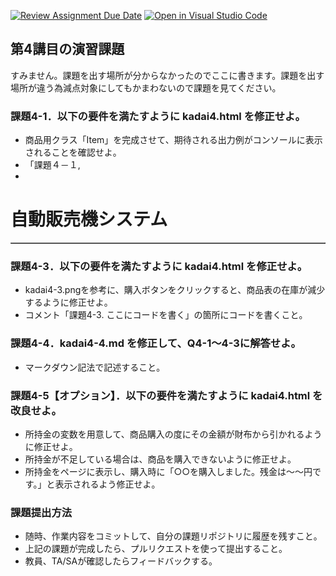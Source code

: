 [![Review Assignment Due Date](https://classroom.github.com/assets/deadline-readme-button-22041afd0340ce965d47ae6ef1cefeee28c7c493a6346c4f15d667ab976d596c.svg)](https://classroom.github.com/a/q1RWxQjY)
[![Open in Visual Studio Code](https://classroom.github.com/assets/open-in-vscode-2e0aaae1b6195c2367325f4f02e2d04e9abb55f0b24a779b69b11b9e10269abc.svg)](https://classroom.github.com/online_ide?assignment_repo_id=19535591&assignment_repo_type=AssignmentRepo)
## 第4講目の演習課題
すみません。課題を出す場所が分からなかったのでここに書きます。課題を出す場所が違う為減点対象にしてもかまわないので課題を見てください。
### 課題4-1．以下の要件を満たすように kadai4.html を修正せよ。
* 商品用クラス「Item」を完成させて、期待される出力例がコンソールに表示されることを確認せよ。
* 「課題４－１,
* <!DOCTYPE html>
<html lang="ja">
<head>
    <meta charset="utf-8">
    <title>演習課題4：自動販売機（クラス）</title>
</head>
<body>
    <h1 id="vending-machine">自動販売機システム</h1>
    <table id="item_area" border="1"></table>
    <script>
        // 商品一覧を記録する連想配列の配列
        const items =  [
            { id: 1, name: "緑茶", price: 140, stock: 5 },
            { id: 2, name: "水", price: 100, stock: 14 },
            { id: 3, name: "オレンジジュース", price: 150, stock: 7 },
            { id: 4, name: "リンゴジュース", price: 150, stock: 9 },
            { id: 5, name: "炭酸水", price: 120, stock: 1 },
            { id: 6, name: "サイダー", price: 160, stock: 3 },
            { id: 7, name: "コーヒー", price: 170, stock: 8 },
            { id: 8, name: "紅茶", price: 140, stock: 6 }
        ];

        // 商品用のクラス定義
        class Item {
            static number = 1;
            constructor(name, price, stock) {
                this.id = Item.number;
                this.name = name;
                this.price = price;
                this.stock = stock;
                Item.number++;
            }

            // 商品一覧の表示関数
            static showItemList(list) {
                console.log("商品は以下の" + (list.length) + "種類です。");
                list.forEach(item => {
                    console.log(`商品番号: ${item.id}, 商品名: ${item.name}, 金額: ${item.price}, 在庫数: ${item.stock}`);
                });
                console.log(""); // 空行の出力
            }
            
            // 商品購入の関数
            buyItem() {          
                if (this.stock >= 1) { 
                    console.log("商品番号: "+this.id+", 商品名: "+this.name+"を購入します。");
                    this.stock--; // 購入による商品の在庫削減処理
                    console.log("残りは" + this.stock + "個です。");
                } else {
                    console.log(this.name+"は商品の在庫がないため購入できません。");
                }
            }
        } // End of Item class

        // 商品テーブルのエレメント抽出
        const itemArea = document.getElementById("item_area");
        itemArea.innerHTML += "<tr><th>商品名</th><th>金額</th><th>在庫数</th><th>購入</th></tr>";

        // 配列のオブジェクト作成
        const item_list = items.map(item => new Item(item.name, item.price, item.stock));
        
        // 商品表の作成
        item_list.forEach(item => {
            itemArea.innerHTML += `<tr>
                <td>${item.name}</td>
                <td>${item.price}円</td>
                <td>${item.stock}個</td>
                <td><button id="button${item.id}">購入</button></td>
            </tr>`;
        });

        // クリックイベント時の購入処理の設定
        for (let i = 0; i < item_list.length; i++) {
            document.getElementById("button" + item_list[i].id).onclick = () => {
                item_list[i].buyItem();
            };
        }

        Item.showItemList(item_list);
    </script>
</body>
</html>」
* コメント「課題4-1. ここにコードを書く」の箇所にコードを書くこと。
  

### 課題4-2．以下の要件を満たすように kadai4.html を修正せよ。
* kadai4-2.pngを参考に、商品名、金額、在庫数、購入ボタンが表示されるように修正せよ。
* tableタグを使って表を整形すること。
* コメント「課題4-2. ここにコードを書く」の箇所にコードを書くこと。
* 「課題４－２,
* <!DOCTYPE html>
<html lang="ja">
<head>
  <meta charset="utf-8">
  <title>演習課題4：自動販売機（クラス）</title>
  <style>
    table { border-collapse: collapse; }
    th, td { padding: .4em .8em; text-align: center; }
    th { background: #f0f0f0; }
  </style>
</head>
<body>
  <h1 id="vending-machine">自動販売機システム</h1>

  <table id="item_area" border="1">
    <tr><th>商品名</th><th>金額</th><th>在庫数</th><th>購入</th></tr>
  </table>

  <script>
    const items = [
      { id: 1, name: "緑茶",          price: 140, stock: 5  },
      { id: 2, name: "水",            price: 100, stock: 14 },
      { id: 3, name: "オレンジジュース", price: 150, stock: 7  },
      { id: 4, name: "リンゴジュース",  price: 150, stock: 9  },
      { id: 5, name: "炭酸水",        price: 120, stock: 1  },
      { id: 6, name: "サイダー",      price: 160, stock: 3  },
      { id: 7, name: "コーヒー",      price: 170, stock: 8  },
      { id: 8, name: "紅茶",          price: 140, stock: 6  }
    ];


    class Item {
      static number = 1;               // 次の id 割当用
      constructor(name, price, stock) {
        this.id    = Item.number++;
        this.name  = name;
        this.price = price;
        this.stock = stock;
      }

      static showItemList(list) {
        for (const it of list) {
          console.log(`id: ${it.id}, name: ${it.name}, ${it.price}円, 残り${it.stock}個`);
        }
        console.log(`商品は以下の${list.length}種類です。`);
      }

      buyItem() {
        if (this.stock >= 1) {
          console.log(`商品番号: ${this.id}, 商品名: ${this.name}を購入します。`);
          this.stock--;                                            // 在庫を 1 減らす
          console.log(`残りは${this.stock}個です。`);

          document.getElementById(`stock${this.id}`).textContent = this.stock;
        } else {
          console.log(`${this.name}は商品の在庫がないため購入できません。`);
        }
      }
    }

    const itemArea = document.getElementById("item_area");

    const item_list = items.map(obj => new Item(obj.name, obj.price, obj.stock));

    for (const it of item_list) {
      itemArea.insertAdjacentHTML(
        "beforeend",
        `<tr>
           <td>${it.name}</td>
           <td>${it.price}</td>
           <td id="stock${it.id}">${it.stock}</td>
           <td><button id="button${it.id}">購入</button></td>
         </tr>`
      );
    }

    for (const it of item_list) {
      document.getElementById(`button${it.id}`).onclick = () => it.buyItem();
    }

    Item.showItemList(item_list);
  </script>
</body>
</html>

### 課題4-3．以下の要件を満たすように kadai4.html を修正せよ。
* kadai4-3.pngを参考に、購入ボタンをクリックすると、商品表の在庫が減少するように修正せよ。
* コメント「課題4-3. ここにコードを書く」の箇所にコードを書くこと。

### 課題4-4．kadai4-4.md を修正して、Q4-1～4-3に解答せよ。
* マークダウン記法で記述すること。

### 課題4-5【オプション】．以下の要件を満たすように kadai4.html を改良せよ。
* 所持金の変数を用意して、商品購入の度にその金額が財布から引かれるように修正せよ。
* 所持金が不足している場合は、商品を購入できないように修正せよ。
* 所持金をページに表示し、購入時に「○○を購入しました。残金は～～円です。」と表示されるよう修正せよ。

### 課題提出方法
* 随時、作業内容をコミットして、自分の課題リポジトリに履歴を残すこと。
* 上記の課題が完成したら、プルリクエストを使って提出すること。
* 教員、TA/SAが確認したらフィードバックする。
